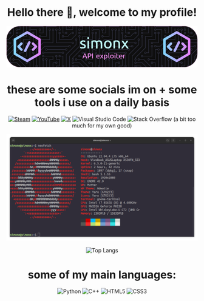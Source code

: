 <h1 align="center">Hello there 👋, welcome to my profile! </h1>
<p align="center">
  <a><img src="fgunny.png" alt="imgProfile"></a>
</p>



<h1 align="center">these are some socials im on + some tools i use on a daily basis </h1>
<p align="center">
<a href="https://steamcommunity.com/id/ItsYaBoiSimonx/"><img src="https://img.shields.io/badge/steam-%23000000.svg?style=for-the-badge&logo=steam&logoColor=white" alt="Steam"></a> <a href="https://www.youtube.com/channel/UC0w6S8SHtTms-4TNTcKylVA"><img src="https://img.shields.io/badge/YouTube-%23FF0000.svg?style=for-the-badge&logo=YouTube&logoColor=white" alt="YouTube"></a> <a href="https://x.com/@savarese_simone"><img src="https://img.shields.io/badge/X-%23000000.svg?style=for-the-badge&logo=X&logoColor=white" alt="X"></a> <img src="https://img.shields.io/badge/Visual%20Studio%20Code-0078d7.svg?style=for-the-badge&logo=visual-studio-code&logoColor=white" alt="Visual Studio Code"> <img src="https://img.shields.io/badge/-Stackoverflow-FE7A16?style=for-the-badge&logo=stack-overflow&logoColor=white" alt="Stack Overflow"> (a bit too much for my own good)

<p align="center">
  <a><img src="ubuntu.png" alt="ubuntubtw"></a>
</p>

</p>
<p align="center"> 
  <img src="https://github-readme-stats.vercel.app/api/top-langs/?username=itsyaboisimonx&layout=compact" alt="Top Langs">
  <!--- <img src="https://github-readme-stats.vercel.app/api?username=itsyaboisimonx&show_icons=true&theme=radical" alt="stats"> --->
</p>

<h1 align="center">some of my main languages: </h1>
<p align="center">
  <img src="https://img.shields.io/badge/python-3670A0?style=for-the-badge&logo=python&logoColor=ffdd54" alt="Python"> <img src="https://img.shields.io/badge/c++-%2300599C.svg?style=for-the-badge&logo=c%2B%2B&logoColor=white" alt="C++"> 
  <img src="https://img.shields.io/badge/html5-%23E34F26.svg?style=for-the-badge&logo=html5&logoColor=white" alt="HTML5"> <img src="https://img.shields.io/badge/css3-%231572B6.svg?style=for-the-badge&logo=css3&logoColor=white" alt="CSS3">
</p>



